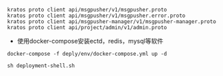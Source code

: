 ```
kratos proto client api/msgpusher/v1/msgpusher.proto
kratos proto client api/msgpusher/v1/msgpusher.error.proto
kratos proto client api/msgpusher-manager/v1/msgpusher-manager.proto
kratos proto client api/project/admin/v1/admin.proto
```

- 使用docker-compose安装ectd，redis，mysql等软件
```
docker-compose -f deply/env/docker-compose.yml up -d
```
```
sh deployment-shell.sh
```